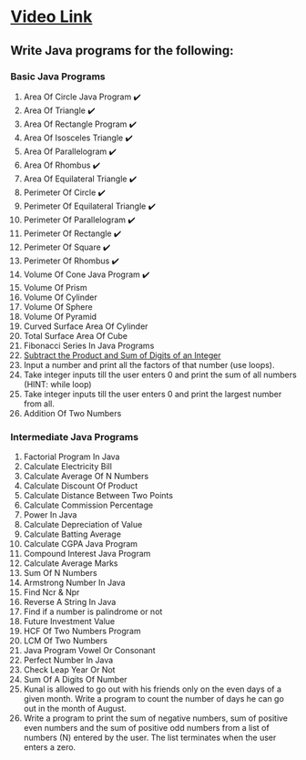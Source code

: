 # [Video Link](https://youtu.be/ldYLYRNaucM)
## Write Java programs for the following: 

### Basic Java Programs
1. Area Of Circle Java Program ✔️
2. Area Of Triangle ✔️
3. Area Of Rectangle Program ✔️
4. Area Of Isosceles Triangle ✔️
5. Area Of Parallelogram ✔️
6. Area Of Rhombus ✔️
7. Area Of Equilateral Triangle ✔️
8. Perimeter Of Circle ✔️
9. Perimeter Of Equilateral Triangle ✔️
10. Perimeter Of Parallelogram ✔️
11. Perimeter Of Rectangle ✔️
12. Perimeter Of Square ✔️
13. Perimeter Of Rhombus ✔️
14. Volume Of Cone Java Program ✔️
15. Volume Of Prism
16. Volume Of Cylinder
17. Volume Of Sphere
18. Volume Of Pyramid
19. Curved Surface Area Of Cylinder
20. Total Surface Area Of Cube
21. Fibonacci Series In Java Programs
22. [Subtract the Product and Sum of Digits of an Integer](https://leetcode.com/problems/subtract-the-product-and-sum-of-digits-of-an-integer/)
23. Input a number and print all the factors of that number (use loops).
24. Take integer inputs till the user enters 0 and print the sum of all numbers
(HINT: while loop)
25. Take integer inputs till the user enters 0 and print the largest number from
all.
26. Addition Of Two Numbers

### Intermediate Java Programs
1. Factorial Program In Java
2. Calculate Electricity Bill
3. Calculate Average Of N Numbers
4. Calculate Discount Of Product
5. Calculate Distance Between Two Points 
6. Calculate Commission Percentage
7. Power In Java
8. Calculate Depreciation of Value
9. Calculate Batting Average
10. Calculate CGPA Java Program
11. Compound Interest Java Program
12. Calculate Average Marks
13. Sum Of N Numbers
14. Armstrong Number In Java
15. Find Ncr & Npr
16. Reverse A String In Java
17. Find if a number is palindrome or not 
18. Future Investment Value
19. HCF Of Two Numbers Program
20. LCM Of Two Numbers
21. Java Program Vowel Or Consonant 
22. Perfect Number In Java
23. Check Leap Year Or Not
24. Sum Of A Digits Of Number
25. Kunal is allowed to go out with his friends only on the even days of a given month. Write a program to count the number of days he can go out in the month of August.
26. Write a program to print the sum of negative numbers, sum of positive even numbers and the sum of positive odd numbers from a list of numbers (N) entered by the user. The list terminates when the user enters a zero.
